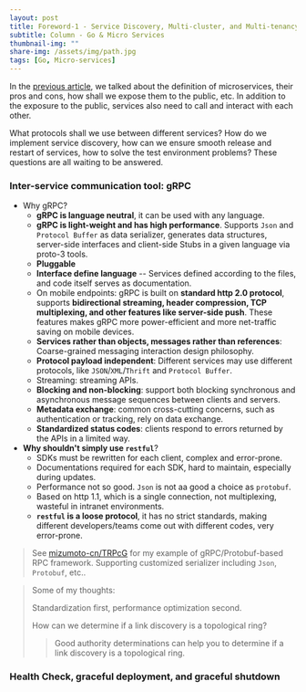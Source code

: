 ```yaml
---
layout: post
title: Foreword-1 - Service Discovery, Multi-cluster, and Multi-tenancy
subtitle: Column - Go & Micro Services
thumbnail-img: ""
share-img: /assets/img/path.jpg
tags: [Go, Micro-services]
---
```


In the [previous article](2022-06-25-Go-and-MicroServices-Foreword.md), we talked about the definition of microservices, their pros and cons, how shall we expose them to the public, etc. In addition to the exposure to the public, services also need to call and interact with each other.

What protocols shall we use between different services? How do we implement service discovery, how can we ensure smooth release and restart of services, how to solve the test environment problems? These questions are all waiting to be answered.

### Inter-service communication tool: gRPC

<!-- markdownlint-disable MD032 MD004 -->

* Why gRPC?
  - **gRPC is language neutral**, it can be used with any language.
  - **gRPC is light-weight and has high performance**. Supports `Json` and `Protocol Buffer` as data serializer, generates data structures, server-side interfaces and client-side Stubs in a given language via proto-3 tools.
  - **Pluggable**
  - **Interface define language** -- Services defined according to the files, and code itself serves as documentation.
  - On mobile endpoints: gRPC is built on **standard http 2.0 protocol**, supports **bidirectional streaming, header compression, TCP multiplexing, and other features like server-side push**. These features makes gRPC more power-efficient and more net-traffic saving on mobile devices.
  - **Services rather than objects, messages rather than references**: Coarse-grained messaging interaction design philosophy.
  - **Protocol payload independent**: Different services may use different protocols, like `JSON`/`XML`/`Thrift` and `Protocol Buffer`.
  - Streaming: streaming APIs.
  - **Blocking and non-blocking**: support both blocking synchronous and asynchronous message sequences between clients and servers.
  - **Metadata exchange**: common cross-cutting concerns, such as authentication or tracking, rely on data exchange.
  - **Standardized status codes**: clients respond to errors returned by the APIs in a limited way.
* **Why shouldn't simply use `restful`**?
  - SDKs must be rewritten for each client, complex and error-prone.
  - Documentations required for each SDK, hard to maintain, especially during updates.
  - Performance not so good. `Json` is not aa good a choice as `protobuf`.
  - Based on http 1.1, which is a single connection, not multiplexing, wasteful in intranet environments.
  - **`restful` is a loose protocol**, it has no strict standards, making different developers/teams come out with different codes, very error-prone.

> See [mizumoto-cn/TRPcG](https://github.com/mizumoto-cn/TRPcG) for my example of gRPC/Protobuf-based RPC framework. Supporting customized serializer including `Json`, `Protobuf`, etc..

> Some of my thoughts:
> 
> Standardization first, performance optimization second.
> 
> How can we determine if a link discovery is a topological ring?
> > Good authority determinations can help you to determine if a link discovery is a topological ring.

### Health Check, graceful deployment, and graceful shutdown